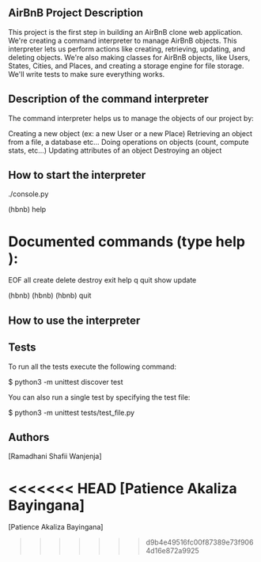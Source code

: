 
## AirBnB Project Description

This project is the first step in building an AirBnB clone web application. We're creating a command interpreter to manage AirBnB objects. This interpreter lets us perform actions like creating, retrieving, updating, and deleting objects. We're also making classes for AirBnB objects, like Users, States, Cities, and Places, and creating a storage engine for file storage. We'll write tests to make sure everything works.

## Description of the command interpreter
The command interpreter helps us to manage the objects of our project by:

Creating a new object (ex: a new User or a new Place)
Retrieving an object from a file, a database etc…
Doing operations on objects (count, compute stats, etc…)
Updating attributes of an object
Destroying an object

## How to start the interpreter
./console.py

(hbnb) help

Documented commands (type help <topic>):
====================================
EOF all create delete destroy exit help q quit show update

(hbnb) 
(hbnb) 
(hbnb) quit


## How to use the interpreter
## Tests
To run all the tests execute the following command:

$ python3 -m unittest discover test

You can also run a single test by specifying the test file:

$ python3 -m unittest tests/test_file.py

## Authors
[Ramadhani Shafii Wanjenja]

<<<<<<< HEAD
[Patience Akaliza Bayingana]
=======
[Patience Akaliza Bayingana]
>>>>>>> d9b4e49516fc00f87389e73f9064d16e872a9925
